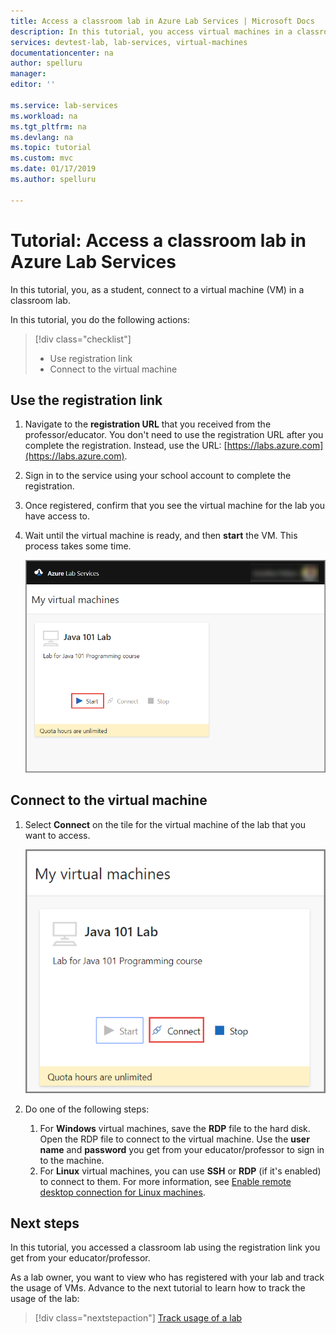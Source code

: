 ```yaml
---
title: Access a classroom lab in Azure Lab Services | Microsoft Docs
description: In this tutorial, you access virtual machines in a classroom lab that's set up by a professor. 
services: devtest-lab, lab-services, virtual-machines
documentationcenter: na
author: spelluru
manager: 
editor: ''

ms.service: lab-services
ms.workload: na
ms.tgt_pltfrm: na
ms.devlang: na
ms.topic: tutorial
ms.custom: mvc
ms.date: 01/17/2019
ms.author: spelluru

---
```

# Tutorial: Access a classroom lab in Azure Lab Services
In this tutorial, you, as a student, connect to a virtual machine (VM) in a classroom lab. 

In this tutorial, you do the following actions:

> [!div class="checklist"]
> * Use registration link 
> * Connect to the virtual machine

## Use the registration link

1. Navigate to the **registration URL** that you received from the professor/educator. You don't need to use the registration URL after you complete the registration. Instead, use the URL: [https://labs.azure.com](https://labs.azure.com). 
1. Sign in to the service using your school account to complete the registration. 
2. Once registered, confirm that you see the virtual machine for the lab you have access to. 
3. Wait until the virtual machine is ready, and then **start** the VM. This process takes some time.  

    ![Start the VM](../media/tutorial-connect-vm-in-classroom-lab/start-vm.png)

## Connect to the virtual machine

1. Select **Connect** on the tile for the virtual machine of the lab that you want to access. 

    ![Connect to VM](../media/tutorial-connect-vm-in-classroom-lab/connect-vm.png)
2. Do one of the following steps: 
    1. For **Windows** virtual machines, save the **RDP** file to the hard disk. Open the RDP file to connect to the virtual machine. Use the **user name** and **password** you get from your educator/professor to sign in to the machine. 
    3. For **Linux** virtual machines, you can use **SSH** or **RDP** (if it's enabled) to connect to them. For more information, see [Enable remote desktop connection for Linux machines](how-to-enable-remote-desktop-linux.md). 

## Next steps
In this tutorial, you accessed a classroom lab using the registration link you get from your educator/professor.

As a lab owner, you want to view who has registered with your lab and track the usage of VMs. Advance to the next tutorial to learn how to track the usage of the lab:

> [!div class="nextstepaction"]
> [Track usage of a lab](tutorial-track-usage.md) 

